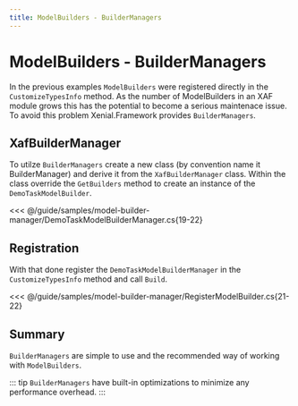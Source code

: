 ```yaml
---
title: ModelBuilders - BuilderManagers
---
```


# ModelBuilders - BuilderManagers

In the previous examples `ModelBuilders` were registered directly in the `CustomizeTypesInfo` method. As the number of ModelBuilders in an XAF module grows this has the potential to become a serious maintenace issue. To avoid this problem Xenial.Framework provides `BuilderManagers`. 

## XafBuilderManager

To utilze `BuilderManagers` create a new class (by convention name it <ModuleName>BuilderManager) and derive it from the `XafBuilderManager` class. Within the class override the `GetBuilders` method to create an instance of the `DemoTaskModelBuilder`. 

<<< @/guide/samples/model-builder-manager/DemoTaskModelBuilderManager.cs{19-22}

## Registration

With that done register the `DemoTaskModelBuilderManager` in the `CustomizeTypesInfo` method and call `Build`.

<<< @/guide/samples/model-builder-manager/RegisterModelBuilder.cs{21-22}

## Summary

`BuilderManagers` are simple to use and the recommended way of working with `ModelBuilders`. 

::: tip
`BuilderManagers` have built-in optimizations to minimize any performance overhead.
:::
